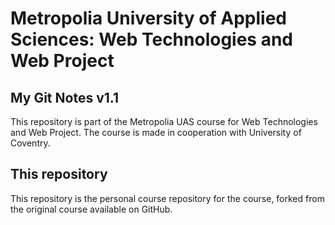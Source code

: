 # Metropolia University of Applied Sciences: Web Technologies and Web Project
## My Git Notes v1.1
This repository is part of the Metropolia UAS course for Web Technologies and Web Project.
The course is made in cooperation with University of Coventry.

## This repository
This repository is the personal course repository for the course, forked from the original course available on GitHub.
